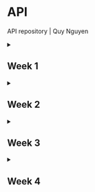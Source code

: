 # API
API repository | Quy Nguyen

<details>
<summary><h2>Week 1</h2></summary>

## Doel
In de eerste week van deze opdracht wil ik graag een beeld krijgen van wat ik ga maken. 
Het doel is om een content API dte vinden die goed gedocumenteerd is en en veel mee kan zodat ik mezelf kan uitdagen.
<br>
<br>
Als het lukt wil ik ook graag beginnen met inventariseren wat ik uit de api wil gaan halen en me bedenken met welke web API's ik de informatie wil laten zien.

## Voortgang
### Idee
Na naar verschillende content API's te kijken ben ik er achter gekomen dat ik met de NS API wil gaan werken.
Deze API is goed gedocumenteerd en zo ver ik kan zien, is er geen limiet aan calls die ik kan maken zolang ik geen misbruik maak van mijn toegang tot de API.
<br>
<br>
Ik heb gezien dat ik veel informatie van stations zelf en veel informatie over reisinformatie kan oproepen met de API.
Voor mijn idee wil ik graag dat de gebruiker een station kan opzoeken en dan een soort informatiebord ziet waar alle aankomende vertrekken staan van dat station.
De gebruiker met behulp van `geolocation` het dichtsbijzijnde station opzoeken of een adres invoeren om vanaf daar het dischtsbijzijnde station te krijgen.
<br>
<br>
### Code
Om het dichtsbijzijnde station te vinden op basis van een locatie heb ik de lattitude en longditude nodig. 
Ik heb een knop gemaakt die deze ophalen en het in de URL plaatsen zodat ik die kan ophalen aan in de server.
Dit doe ik in clientside javascript:
<details>
<summary> code lat en lng ophalen</summary>

```
document.getElementById("getLocation").addEventListener("click", async function() {
    if (!navigator.geolocation) {
        alert("Geolocatie wordt niet ondersteund door jouw browser.");
        return;
    }

    navigator.geolocation.getCurrentPosition(async (position) => {
        const lat = position.coords.latitude;
        const lng = position.coords.longitude;

        try {
            window.location.href = `/departures?lat=${lat}&lng=${lng}`;
        } catch (error) {
            console.error("Fout bij ophalen station of vertrektijden:", error);
        }
    }, (error) => {
        alert("Kon locatie niet ophalen: " + error.message);
    });
});
```
</details>

Om het dichtsbijzijnde station op te zoeken op basis van lattitude en longditude met de station API gebruik ik de volgende API call: 
<details>
<summary>code station ophalen op basis van lat en lng</summary>

```
// Route om dichtstbijzijnde station op te halen
app.get('/departures', async (req, res) => {
  const { lat, lng } = req.query;
  if (!lat || !lng) return res.status(400).json({ error: "Geef lat en lng op" });

  try {
    // Haal dichtstbijzijnde station op
    const stationResponse = await fetch(`${API_BASE}/nsapp-stations/v3/nearest?lat=${lat}&lng=${lng}`, {
      headers: { "Ocp-Apim-Subscription-Key": NS_API_KEY, "Accept": "application/json" }
    });
```
</details>

Nu ik het station heb gevonden wil ik de aankomde vertrektijden zien van treinen. 
Uit de station API heb ik ook een uiccode gekregen, deze code is bij elk station uniek en kan ik hem dus gebruiken om de vertrektijden op te zoeken in de departures API.
<br>
<br>
Ik heb ChatGPT gebruikt om te helpen met hoe ik specifieke data (trein richting, spoor en tijden) uit de API op roep aangezien er veel data uit komt dat ik niet nodig heb.
de benodigde data roep ik als volgt op:
<details>
<summary>code treintijden data ophalen</summary>

```
// Haal vertrektijden op
    const departuresResponse = await fetch(`${API_BASE}/reisinformatie-api/api/v2/departures?uicCode=${station.id.uicCode}`, {
      headers: { "Ocp-Apim-Subscription-Key": NS_API_KEY, "Accept": "application/json" }
    });

    if (!departuresResponse.ok) throw new Error(`API error: ${departuresResponse.status}`);
    const departuresData = await departuresResponse.json();

    const departures = departuresData.payload.departures.map(dep => ({
      direction: dep.direction,
      time: dep.plannedDateTime,
      track: dep.plannedTrack
    }));

    return res.send(renderTemplate('server/views/index.liquid', {
      title: `Vertrektijden van ${station.names.long}`,
      station: station.names.long,
      departures
    }));

  } catch (error) {
    res.status(500).json({ error: error.message });
  }
});
```
</details>

De data word vervolgens weergegeven in `index.liquid`. Voor elke trein waar de API een departure kan vinden op de uiccode die is gebruikt in de API call word er een list item gemaakt dat als volgt wordt ingevuld:
<details>
<summary>code data weergeven in liquid</summary>

```
<ul id="departuresList">
  {% if departures %}
    {% for dep in departures %}
      <li>{{ dep.direction }} - {{ dep.time }} - Spoor {{ dep.track }}</li>
    {% endfor %}
  {% else %}
    <li>Nog geen vertrektijden beschikbaar.</li>
  {% endif %}
</ul>
```
</details>

</details>

<!-- ////////////////// -->

<details>
<summary><h2>Week 2</h2></summary>

## Doel
Deze week wil ik gaan werken aan de detail pagina. Op de detailpagina wil ik laten zien welke eigenschappen de trein heeft en langs welke stations hij gaat.

## Voortgang

### Idee
Nadat de gebruiker een staion heeft gevonden krijgt hij een lijst met alle treinen die binnenkort vanaf dat station vertrekken.
Als de gebruiker op één van die treinen drukt komt hij op de detailpagina terecht. Hier is te zien waar die trein langs gaat met de tijd van vertrek. 
Hier zijn ook verdere details te zien over het treinstel.

### Code
Om het treinstel op te halen moet ik ook het product nummer van de trein ophalen wanneer ik de departures op haal.
Met dit product nummer kan ik de journey van het treinstel op halen met de reisinformatie journey API. 
Deze API call geeft alle data die ik nodig heb voor de detailpagina. ChatGPT heeft geholpen met data van de API uitlezen zodat ik het kan gebruiken.
<details>
<summary>code journey data ophalen</summary>

```
    //Benodigde data van departures
    const departures = departuresData.payload.departures.map(dep => ({
      direction: dep.direction,
      time: dep.plannedDateTime,
      track: dep.plannedTrack,
      product: dep.product.categoryCode,
      number: dep.product.number
    }));

    //Stationsnaam inladen
    return res.send(renderTemplate('server/views/index.liquid', {
      title: `Vertrektijden van ${station.names.long}`,
      station: station.names.long,
      departures
    }));

  } catch (error) {
    res.status(500).json({ error: error.message });
  }
});

app.get('/departure/:productNumber', async (req, res) => {
  const productNumber = req.params.productNumber;
  
  try {
    // Haal gedetailleerde informatie op voor dit vertreknummer
    const departureDetailResponse = await fetch(`${API_BASE}/reisinformatie-api/api/v2/journey?train=${productNumber}&omitCrowdForecast=false`, {
      headers: { 
        "Ocp-Apim-Subscription-Key": NS_API_KEY, 
        "Accept": "application/json" 
      }
    });

    const journeyData = await departureDetailResponse.json();

    const stops = journeyData.payload.stops.map(stop => ({
      id: stop.id,
      stopName: stop.stop.name,
      status: stop.status,
      plannedArrival: (stop.arrivals && stop.arrivals.length > 0) ? stop.arrivals[0].plannedTime : null,
      actualArrival: (stop.arrivals && stop.arrivals.length > 0) ? stop.arrivals[0].actualTime : null,
      plannedDeparture: (stop.departures && stop.departures.length > 0) ? stop.departures[0].plannedTime : null,
      actualDeparture: (stop.departures && stop.departures.length > 0) ? stop.departures[0].actualTime : null,
      platform: (stop.departures && stop.departures.length > 0) ? stop.departures[0].plannedTrack : null,
      crowdForecast: (stop.departures && stop.departures.length > 0) ? stop.departures[0].crowdForecast : "UNKNOWN",
      trainType: stop.actualStock ? stop.actualStock.trainType : null,
      facilities: stop.actualStock ? stop.actualStock.trainParts.map(part => part.facilities).flat() : [],
      trainImage: (stop.actualStock && stop.actualStock.trainParts && stop.actualStock.trainParts.length > 0)
                    ? stop.actualStock.trainParts[0].image.uri
                    : null
    }));

    return res.send(renderTemplate('server/views/detail.liquid', {
      title: `Details voor vertrek ${productNumber}`,
      stops
    }));
```
</details>

Ik kwam er achter dat bij het ophalen van vertrektijden, hij de niet alleen de uren en minuten geeft maar ook het jaar, maand en datum.
Deze data heb ik niet nodig. ik heb dit opgelost door `date: "%H:%M"` te gebruiken in het liquid bestand waar tijden worden gebruikt zodat alleen uren en minuten zichtbaar zijn.
<details>
<summary> code uren en minuten laten zien </summary>

```
  <li>
    <a href="/departure/{{ dep.number }}">
      {{ dep.direction }} - {{ dep.time | date: "%H:%M"}} - Spoor {{ dep.track }} - {{ dep.product }}
    </a>
  </li>
```
</details>

Bij het testen van de detail pagina kwam ik er achter dat je een trein kan bekijken die nog bezig is met een ander traject als hij ver in de toekomst pas vertrekt van het station dat je hebt gevonden.
Het is dus wel bekend dat de trein langs het station komt dat de gebruiker heeft gevonden maar het moment dat je naar de detailpagina gaat zie je de details van het traject waar hij op dat moment mee bezig is en niet het traject waar de gebruiker op heeft gedrukt.
<br>
<br>
Om dit op te lossen moet ik bij het ophalen van de journey ook de uiccode meegeven van het station dat de gebruiker heeft gevonden. 
Aangezien ik deze code al eerder heb opgehaald bij het ophalen van de departures heb ik er voor gekozen om deze code op te slaan in cookies zodat ik hem later in deze andere rout voor de journeys kan gebruiken.
<details>
<summary> code uiccode opslaan in cookies en later gebruiken in andere route </summary>

```
  try {
    // Station ophalen
    const stationResponse = await fetch(`${API_BASE}/nsapp-stations/v3/nearest?lat=${lat}&lng=${lng}`, {
      headers: { "Ocp-Apim-Subscription-Key": NS_API_KEY, "Accept": "application/json" }
    });

    if (!stationResponse.ok) throw new Error(`API error: ${stationResponse.status}`);
    const stationData = await stationResponse.json();
    const station = stationData.payload[0];

    // Sla de UICCode op in een cookie
    res.cookie('departureUicCode', station.id.uicCode, {
      httpOnly: true,
      secure: false,
    });

app.get('/departure/:productNumber', async (req, res) => {
  const productNumber = req.params.productNumber;

  // Haal UICCode op uit cookies
  const cookies = cookie.parse(req.headers.cookie || '');
  console.log('Cookies:', cookies);  // Debug

  const departureUicCode = cookies.departureUicCode;
  }
  
  try {
    // Haal gedetailleerde informatie op voor dit vertreknummer
    const departureDetailResponse = await fetch(`${API_BASE}/reisinformatie-api/api/v2/journey?train=${productNumber}&departureUicCode=${departureUicCode}&omitCrowdForecast=false`, {
      headers: { 
        "Ocp-Apim-Subscription-Key": NS_API_KEY, 
        "Accept": "application/json" 
      }
    });

    const journeyData = await departureDetailResponse.json();
```
</details>

Op de detail pagina laat ik alleen bij het eerste station de alle details van het treinstel zien met afbeelding.
Bij de rest van stations laat ik alleen de vertrektijden en drukte zien.
<details>
<summary> code weergave detail pagina data </summary>

```
{% block content %}
<h1>{{ title }}</h1>
  {% if stops and stops.size > 0 %}
    {% assign firstStop = stops[0] %} <!-- Krijg het eerste station -->
    {% for stop in stops %}
      <div class="stop">
        {% if stop == firstStop %}
          <h2 class="station-content">{{ stop.stopName }}</h2>
          {% if stop.plannedDeparture %}
            <p>Geplande vertrektijd: {{ stop.plannedDeparture | date: "%H:%M" }}</p>
          {% endif %}
          {% if stop.actualDeparture %}
            <p>Werkelijke vertrektijd: {{ stop.actualDeparture | date: "%H:%M" }}</p>
          {% endif %}
          
          {% if stop.trainImage %}
            <img src="{{ stop.trainImage }}" alt="{{ stop.trainType }}">
          {% endif %}
          <p>Status: {{ stop.status }}</p>
          {% if stop.plannedArrival %}
            <p>Geplande aankomst: {{ stop.plannedArrival | date: "%H:%M" }}</p>
          {% endif %}
          {% if stop.actualArrival %}
            <p>Werkelijke aankomst: {{ stop.actualArrival | date: "%H:%M" }}</p>
          {% endif %}
          {% if stop.platform %}
            <p>Spoor: {{ stop.platform }}</p>
          {% endif %}
          <p>Drukte: {{ stop.crowdForecast }}</p>
          {% if stop.trainType %}
            <p>Trein type: {{ stop.trainType }}</p>
          {% endif %}
          {% if stop.facilities and stop.facilities.size > 0 %}
            <p>Faciliteiten: {{ stop.facilities | join: ", " }}</p>
          {% endif %}
        {% else %}
          <!-- Alleen aankomst- en vertrektijden voor andere stations -->
          <h2 class="station-content">{{ stop.stopName }}</h2>
          {% if stop.plannedArrival %}
            <p>Geplande aankomst: {{ stop.plannedArrival | date: "%H:%M" }}</p>
          {% endif %}
          {% if stop.actualArrival %}
            <p>Werkelijke vertrektijd: {{ stop.actualDeparture | date: "%H:%M" }}</p>
          {% endif %}
        {% endif %}
      </div>
    {% endfor %}
  {% else %}
    <p>Geen stops gevonden.</p>
  {% endif %}

<p><a href="/">← Terug naar Home</a></p>
{% endblock %}
```
</details>

Deze week ben ik ook begonnen met de homepagina stylen zodat alle departures overzichtelijk onder elkaar komen te staan in een lijst.
<!-- styling image -->

De manier waarop chatGPT de data heeft uigelezen voor de detailpagina vond ik erg lang en niet goed leesbaar dus ik heb een poging gedaan om het te verkorten door dingen weg te halen en te kijken of het nog werkt en een aantal keer door chatGPT te halen.
<details>
<summary> code uitlezen data voor detailpagina </summary>

```
    const stops = journeyData.payload.stops.map(({ id, stop, status, arrivals = [], departures = [], actualStock }) => ({
      id,
      stopName: stop.name,
      status,
      plannedArrival: arrivals[0]?.plannedTime || null,
      actualArrival: arrivals[0]?.actualTime || null,
      plannedDeparture: departures[0]?.plannedTime || null,
      actualDeparture: departures[0]?.actualTime || null,
      platform: departures[0]?.plannedTrack || null,
      crowdForecast: departures[0]?.crowdForecast || "UNKNOWN",
      trainType: actualStock?.trainType || null,
      facilities: actualStock?.trainParts?.flatMap(part => part.facilities) || [],
      trainImage: actualStock?.trainParts?.[0]?.image?.uri || null
```
</details>

Bij het ophalen van de departures wil ik ook bij alle departures een plaatje laten zien van het treinstel. 
Het plaatje van het treinstel moet ik ophalen uit de journey API. Ik het een extra API call gedaan bij departures om de img op te halen op weer te geven op /departures.
<details>
<summary> code fetch trainimage voor departures </summary>

```
      // Fetch train image
      const departureDetailResponse = await fetch(`${API_BASE}/reisinformatie-api/api/v2/journey?train=${dep.product.number}&departureUicCode=${station.id.uicCode}&omitCrowdForecast=false`, {
        headers: { 
          "Ocp-Apim-Subscription-Key": NS_API_KEY, 
          "Accept": "application/json" 
        }
      });

      const journeyData = await departureDetailResponse.json();
      const trainImage = journeyData.payload.stops[0]?.actualStock?.trainParts?.[0]?.image?.uri || null;

      return {
        direction: dep.direction,
        time: dep.plannedDateTime,
        track: dep.plannedTrack,
        product: dep.product.categoryCode,
        number: dep.product.number,
        trainImage
      };
    }));

        <li class="departure-item">      
      <a href="/departure/{{ dep.number }}" class="departure-link">
        <div class="departure-info">
          <span>{{ dep.direction }}</span>
          <span>{{ dep.time | date: "%H:%M" }}</span>
          <div><span class="spoor">spoor {{ dep.track }}</span></div>
          <span>{{ dep.product }}</span>
        </div>
        <img src="{{ dep.trainImage }}" alt="Train Image" class="departure-image"/>
      </a>
    </li>
```
</details>


</details>
<!-- ////////////////// -->
<details>
<summary><h2>Week 3</h2></summary>

## Doel
Deze week wil ik me vooral richten op styling zodat het er allemaal goed uit ziet voor de oplevering. 
Ik wil ook dat je als gebruiker een adres kan invullen in plaats van coördinaten om een station te vinden.

## Voortgang

### Idee
In plaats van een invoerveld voor lat en lng wil ik een invoerveld voor het adres die in de places API van NS de lat en lng op haalt en deze invoert bij de API call voor de departures.
tijdens het invullen van dit veld moeten er suggesties komen in een lijst onder het invoerveld, deze suggesties komen ook uit de places API.

### Code
Om een lat en lng uit het adres te krijgen gebruik ik de API om het adres op te zoeken en vervolgens en lat en lng op te halen uit de API.
<details>
<summary> code adres omzetten naar lat en lng </summary>

```
app.get('/departures', async (req, res) => {

  const { adres } = req.query; // Haal 'adres' uit de queryparameters

  if (!adres) {
    return res.status(400).json({ error: "Het adres is verplicht." });
  }

  try {
    const placesResponse = await fetch(`${API_BASE}/places-api/v2/autosuggest?q=${adres}&type=address`, {
      headers: {
        "Ocp-Apim-Subscription-Key": NS_API_KEY,
        "Accept": "application/json"
      }
    });

    const placesData = await placesResponse.json();
    const location = placesData.payload[0]?.locations[0];
    if (!location) throw new Error('Geen locatie gevonden voor het opgegeven adres.');

    const lat = location.lat;
    const lng = location.lng;
```
</details>

Om suggesties op halen doe ik elke keer dat de gebruiker de input veranderd een API call naar de places API. 
Ik maakte me hier zorgen om het maximaal aantal call dat ik kan maken naar de API maar ik kon niks vinden over een max aantal calls.
Ik ben er ook achter gekomen dat NS alleen toegang tot de API blokkeert wanneer ze zien dat je misbruik probeert te maken. Ik heb er dus toch voor gekozen om het op deze manier te doen.
<br>
<br>
Aan de clientzijde kijk ik naar input vanaf drie tekens. Daarna doe ik een oproep naar de server om suggesties op te halen elke keer dat de gebruiker een character typt.
Op de server vang ik deze query op en gebruik ik deze in de API call. de resultaten worden verander ik naar een lijst met straatnamen en staden waar die straten in zitten.
Deze stuur ik terug naar de client.
Ik heb chat GPT gebruik om code te geneneren voor het maken van de lijst van straatnamen in de backend.
<details>
<summary> code adres suggesties clientside </summary>

```
document.getElementById("adres").addEventListener("input", async function (event) {
    const query = event.target.value;

    if (query.length < 3) {
        document.getElementById("suggestions").innerHTML = ""; // Wis suggesties als de invoer te kort is
        return;
    }

    try {
        const response = await fetch(`/autosuggest?query=${query}`);
        const data = await response.json();

        const suggestionsList = document.getElementById("suggestions");
        suggestionsList.innerHTML = ""; // Wis bestaande suggesties

        data.suggestions.forEach((suggestion) => {
            const listItem = document.createElement("li");
            listItem.innerText = suggestion.label;
            listItem.addEventListener("click", () => {
                document.getElementById("adres").value = suggestion.label;
                suggestionsList.innerHTML = ""; // Wis suggesties na selectie
            });
            suggestionsList.appendChild(listItem);
        });
    } catch (error) {
        console.error("Fout bij ophalen suggesties:", error);
    }
});
```
</details>
<details>
<summary> code adres suggesties serverside </summary>

```
app.get('/autosuggest', async (req, res) => {
  const query = req.query.query;

  if (!query) {
      return res.status(400).json({ error: "Query is verplicht." });
  }

  try {
      const response = await fetch(`${API_BASE}/places-api/v2/autosuggest?q=${query}&type=address`, {
          headers: {
              "Ocp-Apim-Subscription-Key": NS_API_KEY,
              "Accept": "application/json"
          }
      });

      if (!response.ok) throw new Error(`API error: ${response.status}`);
      const data = await response.json();

      const suggestions = data.payload.flatMap((item) => {
          return item.locations.map((location) => ({
              label: `${location.street}, ${location.city}`
          }));
      });

      res.json({ suggestions });
  } catch (error) {
      res.status(500).json({ error: error.message });
  }
});
```
</details>

Ik kwam er achter dat het ophalen van het dichtsbijzijnde station nu niet meer werkt omdat ik de code van station ophalen op basis van adres in dezelfde route heb geschreven.
Om dit op te lossen heb ik een apparte route gemaakt om het dichtsbijzijnde station te vinden.
<details>
<summary> code dichtsbijzinde station vinden route</summary>

```
app.get('/nearest-station', async (req, res) => {
  const { lat, lng } = req.query;

  if (!lat || !lng) {
    return res.status(400).json({ error: "Latitude en longitude zijn verplicht." });
  }

  try {
    // Haal het dichtstbijzijnde station op
    const stationResponse = await fetch(`${API_BASE}/nsapp-stations/v3/nearest?lat=${lat}&lng=${lng}`, {
      headers: { "Ocp-Apim-Subscription-Key": NS_API_KEY, "Accept": "application/json" }
    });

    if (!stationResponse.ok) throw new Error(`API error: ${stationResponse.status}`);
    const stationData = await stationResponse.json();
    const station = stationData.payload[0];

    // Haal vertrektijden op
    const departuresResponse = await fetch(`${API_BASE}/reisinformatie-api/api/v2/departures?uicCode=${station.id.uicCode}`, {
      headers: { "Ocp-Apim-Subscription-Key": NS_API_KEY, "Accept": "application/json" }
    });

    if (!departuresResponse.ok) throw new Error(`API error: ${departuresResponse.status}`);
    const departuresData = await departuresResponse.json();

    // Verwerk de vertrektijden
    const departures = await Promise.all(departuresData.payload.departures.map(async dep => {
      const departureDetailResponse = await fetch(`${API_BASE}/reisinformatie-api/api/v2/journey?train=${dep.product.number}&departureUicCode=${station.id.uicCode}&omitCrowdForecast=false`, {
        headers: { 
          "Ocp-Apim-Subscription-Key": NS_API_KEY, 
          "Accept": "application/json" 
        }
      });

      const journeyData = await departureDetailResponse.json();
      const trainImage = journeyData.payload.stops[0]?.actualStock?.trainParts?.[0]?.image?.uri || null;

      return {
        direction: dep.direction,
        time: dep.plannedDateTime,
        track: dep.plannedTrack,
        product: dep.product.categoryCode,
        number: dep.product.number,
        trainImage
      };
    }));

    // Render de template met station- en vertrekgegevens
    return res.send(renderTemplate('server/views/index.liquid', {
      title: `Vertrektijden van ${station.names.long}`,
      station: station.names.long,
      departures
    }));

  } catch (error) {
    res.status(500).json({ error: error.message });
  }
});
```
</details>

Om de lijst met suggesties onder de input te krijgen heb ik anchor positioning gebruikt.
<details>
<summary> code suggesties anchor positioning</summary>

```
.stationSearch {
    display: flex;
    background: var(--NS-geel);
    border-radius: 5px;
    align-items: center;
    padding: 1rem;

    >form { 
        display: flex;
        align-items: center;

        label {
            margin: 0 0.5rem 0 0;
        }

        input {
            anchor-name: --search;
        }
    
        button{
            background: var(--NS-blauw);
            color: white;
            padding: 1rem 0.5rem 1rem 0.5rem;
            margin: 0 0.5rem 0 0.5rem;
            border: none;
            border-radius: 5px;
            cursor: pointer;
            font-weight: bold;
        }
    }

    >ul {
        position: absolute;
        position-anchor: --search;
        position-area: bottom span-right;
        background: white ;
        box-shadow: #232323 0 2px 5px;
        max-width: fit-content;

        li{
            display: flex;
            padding: 0.2rem 0 0.2rem 0;
            cursor: pointer;
            transition: background-color 0.3s ease-out;
            align-content: center;
        }

        li:hover {
            background: var(--hover-color);
        }
    }
}
```
</details>

Bij het testen kwam ik er achter dat als je return button gebruikt op de detail pagina om de lege versie van de homepage komt,
 en niet vanaf de pagina waar je vandaan kwam waar je het station hebt gevonden met de departures.
<br>
<br>
Om dit op te lossen heb ik aan de clientside gezegd dat de button `window.history.back();` uit voert in plaat van `href="/"`
<details>
<summary> code return button</summary>

```
  <button id="back" class="returnBtn">Terug</button>

document.getElementById('back').addEventListener('click', function() {
    window.history.back();
  });
```
</details>

Omdat ik nog een 2e web API nodig had voor de opdradcht heb ik besloten om een melding te geven als de gebruiker geen toegang heeft gegeven om goelocation op te halen.
Ik doe dit door middel van de permissions API. Er wordt een melding weergegeven in de form als `navigator.permissions.query` 'denied' is, anders wordt de lat en lng opgehaald zoals gewoonlijk.
<details>
<summary> code permissions API melding</summary>

```
    // Controle geolocatie permissie met permission-API
    try {
        const permissionStatus = await navigator.permissions.query({ name: "geolocation" });

        if (permissionStatus.state === "denied") {
            const messageElement = document.getElementById("permissionMessage");
            messageElement.innerText = "locatie is geblokkeerd. Schakel locatie in via de browserinstellingen.";
            return;
        }

        navigator.geolocation.getCurrentPosition(
            async (position) => {
                const lat = position.coords.latitude;
                const lng = position.coords.longitude;

                try {
                    window.location.href = `/nearest-station?lat=${lat}&lng=${lng}`;
                } catch (error) {
                    console.error("Fout bij ophalen station of vertrektijden:", error);
                }
            },
            (error) => {
                alert("Kon locatie niet ophalen: " + error.message);
            }
        );
    } catch (error) {
        console.error("Fout bij controleren van geolocatie-permissie:", error);
    }
});
```
</details>

deze week heb ik de styling afgemaakt voor alle onderdelen:
<br>
**form**
<br>
<img src="images/form.png">
<br>
**departures**
<br>
<img src="images/departures.png">
<br>
**datailpagina**
<br>
<img src="images/detail.png">

</details>
<!-- ////////////////// -->
<details>
<summary><h2>Week 4</h2></summary>

### Doel

### Voortgang

</details>
